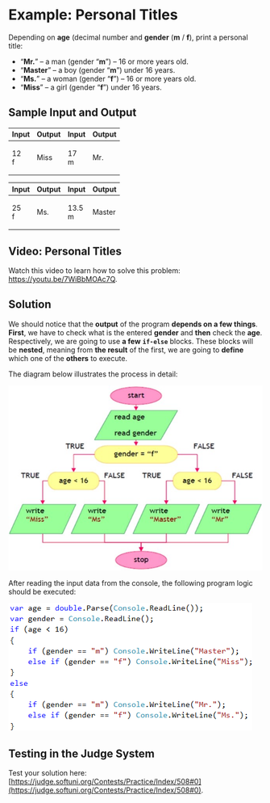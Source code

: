 # Example: Personal Titles

Depending on **age** (decimal number and **gender** (**m** / **f**), print a personal title:

* “**Mr.**” – a man (gender “**m**”) – 16 or more years old.
* “**Master**” – a boy (gender “**m**”) under 16 years.
* “**Ms.**” – a woman (gender “**f**”) – 16 or more years old.
* “**Miss**” – a girl (gender “**f**”) under 16 years.

## Sample Input and Output

| Input          | Output | Input          | Output |
| -------------- | ------ | -------------- | ------ |
| <p>12<br>f</p> | Miss   | <p>17<br>m</p> | Mr.    |

| Input          | Output | Input            | Output |
| -------------- | ------ | ---------------- | ------ |
| <p>25<br>f</p> | Ms.    | <p>13.5<br>m</p> | Master |

## Video: Personal Titles

Watch this video to learn how to solve this problem: https://youtu.be/7WiBbMOAc7Q.

## Solution

We should notice that the **output** of the program **depends on a few things**. **First**, we have to check what is the entered **gender** and **then** check the **age**. Respectively, we are going to use **a few** **`if-else`** blocks. These blocks will be **nested**, meaning from **the result** of the first, we are going to **define** which one of the **others** to execute.

The diagram below illustrates the process in detail:

![](../../../assets/chapter-4-images/01.Personal-titles-01.jpg)

After reading the input data from the console, the following program logic should be executed:

![](../../../assets/chapter-4-images/01.Personal-titles-02.png)

## Testing in the Judge System

Test your solution here: [https://judge.softuni.org/Contests/Practice/Index/508#0](https://judge.softuni.org/Contests/Practice/Index/508#0).
